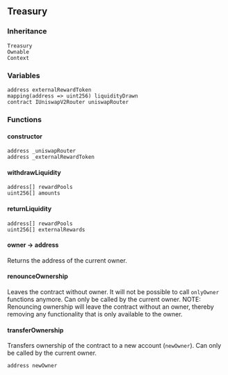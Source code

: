 ## Treasury





### Inheritance

    Treasury
    Ownable
    Context

### Variables

    address externalRewardToken
    mapping(address => uint256) liquidityDrawn
    contract IUniswapV2Router uniswapRouter

### Functions

  #### constructor

  

  

    address _uniswapRouter 
    address _externalRewardToken 
  #### withdrawLiquidity

  

  

    address[] rewardPools 
    uint256[] amounts 
  #### returnLiquidity

  

  

    address[] rewardPools 
    uint256[] externalRewards 
  #### owner → address

  

  Returns the address of the current owner.

  #### renounceOwnership

  

  Leaves the contract without owner. It will not be possible to call
`onlyOwner` functions anymore. Can only be called by the current owner.
NOTE: Renouncing ownership will leave the contract without an owner,
thereby removing any functionality that is only available to the owner.

  #### transferOwnership

  

  Transfers ownership of the contract to a new account (`newOwner`).
Can only be called by the current owner.

    address newOwner 


